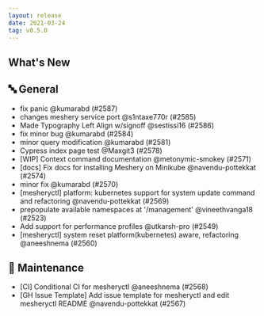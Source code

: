 ```yaml
---
layout: release
date: 2021-03-24
tag: v0.5.0
---
```


## What's New

## 🔤 General
- fix panic @kumarabd (#2587)
- changes meshery service port @s1ntaxe770r (#2585)
- Made Typography Left Align w/signoff @sestissi16 (#2586)
- fix minor bug @kumarabd (#2584)
- minor query modification @kumarabd (#2581)
- Cypress index page test @Maxgit3 (#2578)
- [WIP] Context command documentation @metonymic-smokey (#2571)
- [docs] Fix docs for installing Meshery on Minikube @navendu-pottekkat (#2574)
- minor fix @kumarabd (#2570)
- [mesheryctl] platform: kubernetes support for system update command and refactoring @navendu-pottekkat (#2569)
- prepopulate available namespaces at '/management'  @vineethvanga18 (#2523)
- Add support for performance profiles @utkarsh-pro (#2549)
- [mesheryctl] system reset platform(kubernetes) aware, refactoring @aneeshnema (#2560)

## 🧰 Maintenance

- [CI] Conditional CI for mesheryctl  @aneeshnema (#2568)
- [GH Issue Template] Add issue template for mesheryctl and edit mesheryctl README @navendu-pottekkat (#2567)

